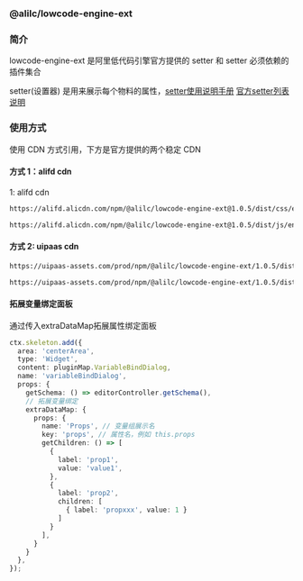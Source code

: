 ### @alilc/lowcode-engine-ext

### 简介
lowcode-engine-ext 是阿里低代码引擎官方提供的 setter 和 setter 必须依赖的插件集合

setter(设置器) 是用来展示每个物料的属性，[setter使用说明手册](https://www.yuque.com/lce/doc/cl03wo_nmhznb) [官方setter列表说明](https://www.yuque.com/lce/doc/oc220p#fl46)

### 使用方式

使用 CDN 方式引用，下方是官方提供的两个稳定 CDN

#### 方式 1：alifd cdn
 1: alifd cdn
```html
https://alifd.alicdn.com/npm/@alilc/lowcode-engine-ext@1.0.5/dist/css/engine-ext.css

https://alifd.alicdn.com/npm/@alilc/lowcode-engine-ext@1.0.5/dist/js/engine-ext.js
```

#### 方式 2: uipaas cdn
```html
https://uipaas-assets.com/prod/npm/@alilc/lowcode-engine-ext/1.0.5/dist/css/engine-ext.css

https://uipaas-assets.com/prod/npm/@alilc/lowcode-engine-ext/1.0.5/dist/js/engine-ext.js
```

#### 拓展变量绑定面板

通过传入extraDataMap拓展属性绑定面板

```typescript
ctx.skeleton.add({
  area: 'centerArea',
  type: 'Widget',
  content: pluginMap.VariableBindDialog,
  name: 'variableBindDialog',
  props: {
    getSchema: () => editorController.getSchema(),
    // 拓展变量绑定
    extraDataMap: {
      props: {
        name: 'Props', // 变量组展示名
        key: 'props', // 属性名，例如 this.props
        getChildren: () => [
          {
            label: 'prop1',
            value: 'value1',
          },
          {
            label: 'prop2',
            children: [
              { label: 'propxxx', value: 1 }
            ]
          }
        ],
      }
    }
  },
});
```

